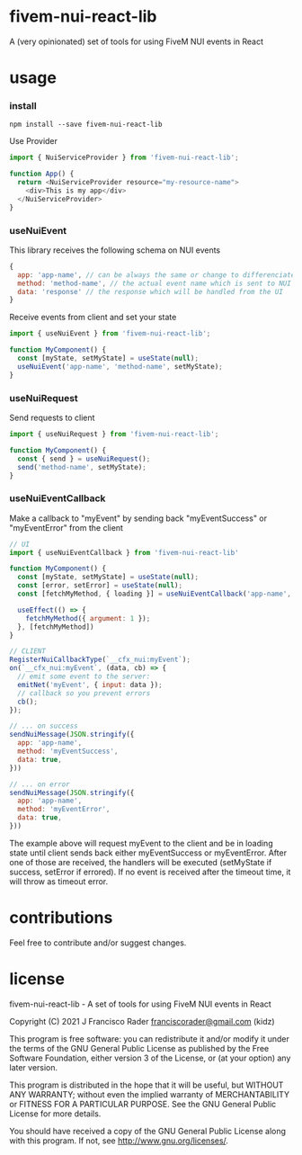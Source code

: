 # fivem-nui-react-lib

A (very opinionated) set of tools for using FiveM NUI events in React

# usage

### install

`npm install --save fivem-nui-react-lib`

Use Provider
```js
import { NuiServiceProvider } from 'fivem-nui-react-lib';

function App() {
  return <NuiServiceProvider resource="my-resource-name">
    <div>This is my app</div>
  </NuiServiceProvider>
}
```

### useNuiEvent

This library receives the following schema on NUI events
```js
{
  app: 'app-name', // can be always the same or change to differenciate events better on the UI
  method: 'method-name', // the actual event name which is sent to NUI
  data: 'response' // the response which will be handled from the UI
}
```

Receive events from client and set your state
```js
import { useNuiEvent } from 'fivem-nui-react-lib';

function MyComponent() {
  const [myState, setMyState] = useState(null);
  useNuiEvent('app-name', 'method-name', setMyState);
}
```
### useNuiRequest

Send requests to client
```js
import { useNuiRequest } from 'fivem-nui-react-lib';

function MyComponent() {
  const { send } = useNuiRequest();
  send('method-name', setMyState);
}
```

### useNuiEventCallback

Make a callback to "myEvent" by sending back "myEventSuccess" or "myEventError" from the client
```js
// UI
import { useNuiEventCallback } from 'fivem-nui-react-lib'

function MyComponent() {
  const [myState, setMyState] = useState(null);
  const [error, setError] = useState(null);
  const [fetchMyMethod, { loading }] = useNuiEventCallback('app-name', 'myEvent', setMyState, setError);

  useEffect(() => {
    fetchMyMethod({ argument: 1 });
  }, [fetchMyMethod])
}

// CLIENT
RegisterNuiCallbackType(`__cfx_nui:myEvent`);
on(`__cfx_nui:myEvent`, (data, cb) => {
  // emit some event to the server:
  emitNet('myEvent', { input: data });
  // callback so you prevent errors
  cb();
});

// ... on success
sendNuiMessage(JSON.stringify({
  app: 'app-name',
  method: 'myEventSuccess',
  data: true,
}))

// ... on error
sendNuiMessage(JSON.stringify({
  app: 'app-name',
  method: 'myEventError',
  data: true,
}))
```

The example above will request myEvent to the client and be in loading state until client sends back either myEventSuccess or myEventError.
After one of those are received, the handlers will be executed (setMyState if success, setError if errored).
If no event is received after the timeout time, it will throw as timeout error.

# contributions

Feel free to contribute and/or suggest changes.

# license

fivem-nui-react-lib - A set of tools for using FiveM NUI events in React

Copyright (C) 2021  J Francisco Rader <franciscorader@gmail.com> (kidz)

This program is free software: you can redistribute it and/or modify
it under the terms of the GNU General Public License as published by
the Free Software Foundation, either version 3 of the License, or
(at your option) any later version.

This program is distributed in the hope that it will be useful,
but WITHOUT ANY WARRANTY; without even the implied warranty of
MERCHANTABILITY or FITNESS FOR A PARTICULAR PURPOSE.  See the
GNU General Public License for more details.

You should have received a copy of the GNU General Public License
along with this program.  If not, see <http://www.gnu.org/licenses/>.
